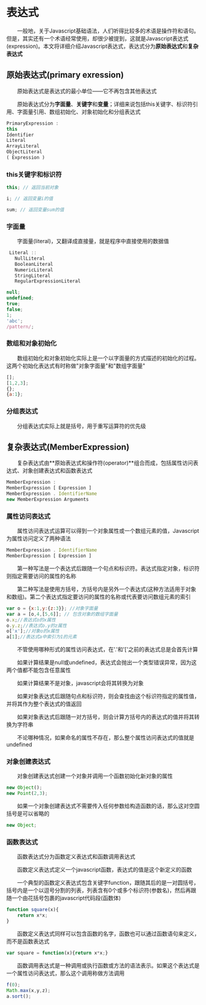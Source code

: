 # 表达式

　　一般地，关于Javascript基础语法，人们听得比较多的术语是操作符和语句。但是，其实还有一个术语经常使用，却很少被提到，这就是Javascript表达式(expression)。本文将详细介绍Javascript表达式，表达式分为**原始表达式**和**复杂表达式**


## 原始表达式(primary exression)

　　原始表达式是表达式的最小单位——它不再包含其他表达式

　　原始表达式分为**字面量**、**关键字**和**变量**；详细来说包括this关键字、标识符引用、字面量引用、数组初始化、对象初始化和分组表达式

```javascript
PrimaryExpression :
this
Identifier
Literal
ArrayLiteral
ObjectLiteral
( Expression )
```

### this关键字和标识符

```javascript
this; // 返回当前对象

i; // 返回变量i的值

sum; // 返回变量sum的值
```

### 字面量

　　字面量(literal)，又翻译成直接量，就是程序中直接使用的数据值

```javascript
 Literal ::
   NullLiteral
   BooleanLiteral
   NumericLiteral
   StringLiteral
   RegularExpressionLiteral
```

```javascript
null;
undefined;
true;
false;
1;
'abc';
/pattern/;
```

### 数组和对象初始化

　　数组初始化和对象初始化实际上是一个以字面量的方式描述的初始化的过程。这两个初始化表达式有时称做"对象字面量"和"数组字面量"

```javascript
[];
[1,2,3];
{};
{a:1};
```

### 分组表达式

　　分组表达式实际上就是括号，用于重写运算符的优先级


## 复杂表达式(MemberExpression)

　　复杂表达式由**原始表达式和操作符(operator)**组合而成，包括属性访问表达式、对象创建表达式和函数表达式

```javascript
MemberExpression :
MemberExpression [ Expression ]
MemberExpression . IdentifierName
new MemberExpression Arguments
````

### 属性访问表达式

　　属性访问表达式运算可以得到一个对象属性或一个数组元素的值，Javascript为属性访问定义了两种语法

```javascript
MemberExpression . IdentifierName
MemberExpression [ Expression ]
```

　　第一种写法是一个表达式后跟随一个句点和标识符。表达式指定对象，标识符则指定需要访问的属性的名称

　　第二种写法是使用方括号，方括号内是另外一个表达式(这种方法适用于对象和数组)。第二个表达式指定要访问的属性的名称或代表要访问数组元素的索引

```javascript
var o = {x:1,y:{z:3}}; //对象字面量
var a = [o,4,[5,6]]; // 包含对象的数组字面量
o.x;//表达式o的x属性
o.y.z;//表达式o.y的z属性
o['x'];//对象o的x属性
a[1];//表达式a中索引为1的元素
```

　　不管使用哪种形式的属性访问表达式，在'.'和'['之前的表达式总是会首先计算

　　如果计算结果是null或undefined，表达式会抛出一个类型错误异常，因为这两个值都不能包含任意属性

　　如果计算结果不是对象，javascript会将其转换为对象

　　如果对象表达式后跟随句点和标识符，则会查找由这个标识符指定的属性值，并将其作为整个表达式的值返回

　　如果对象表达式后跟随一对方括号，则会计算方括号内的表达式的值并将其转换为字符串

　　不论哪种情况，如果命名的属性不存在，那么整个属性访问表达式的值就是undefined

### 对象创建表达式

　　对象创建表达式创建一个对象并调用一个函数初始化新对象的属性

```javascript
new Object();
new Point(2,3);
```

　　如果一个对象创建表达式不需要传入任何参数给构造函数的话，那么这对空圆括号是可以省略的

```javascript
new Object;
```

### 函数表达式

　　函数表达式分为函数定义表达式和函数调用表达式

　　函数定义表达式定义一个javascript函数，表达式的值是这个新定义的函数

　　一个典型的函数定义表达式包含关键字function，跟随其后的是一对圆括号，括号内是一个以逗号分割的列表，列表含有0个或多个标识符(参数名)，然后再跟随一个由花括号包裹的javascript代码段(函数体)

```javascript
function square(x){
    return x*x;
}
```

　　函数定义表达式同样可以包含函数的名字，函数也可以通过函数语句来定义，而不是函数表达式

```javascript
var square = function(x){return x*x;}
```

　　函数调用表达式是一种调用或执行函数或方法的语法表示。如果这个表达式是一个属性访问表达式，那么这个调用称做方法调用

```javascript
f(0);
Math.max(x,y,z);
a.sort();
```
